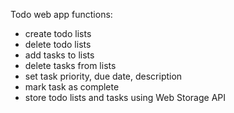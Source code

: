 Todo web app functions:
- create todo lists
- delete todo lists
- add tasks to lists
- delete tasks from lists
- set task priority, due date, description
- mark task as complete
- store todo lists and tasks using Web Storage API
